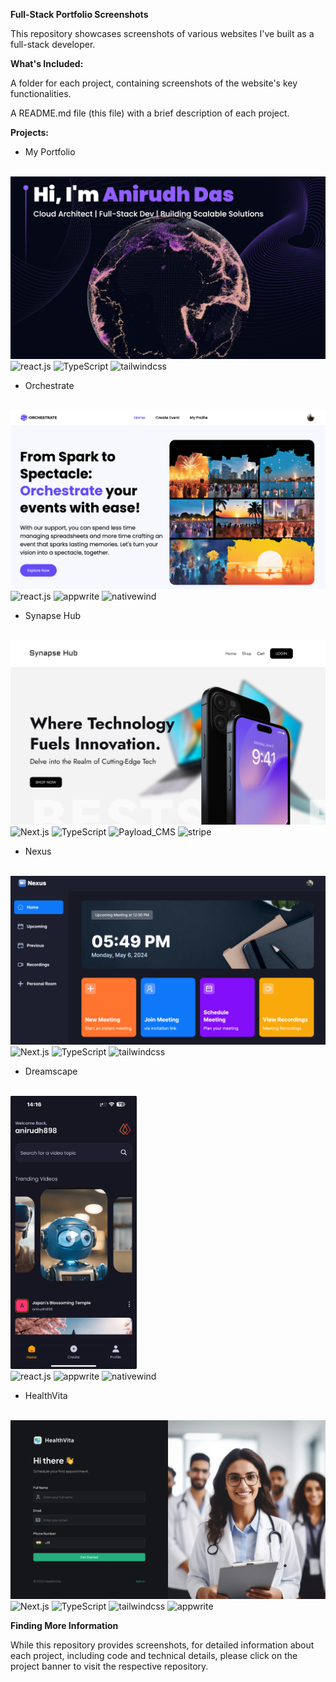 **Full-Stack Portfolio Screenshots**

This repository showcases screenshots of various websites I've built as a full-stack developer.

**What's Included:**

A folder for each project, containing screenshots of the website's key functionalities.

A README.md file (this file) with a brief description of each project.

**Projects:**

  - My Portfolio
    
    <div align="center">
  <br />
    <a href="https://github.com/Anirudh-2903/My-Portfolio-Website" target="_blank">
      <img src="https://github.com/Anirudh-2903/Project-Images/blob/master/My%20Portfolio/hero.png" alt="Project Banner">
    </a>
  <br />

  <div>
    <img src="https://img.shields.io/badge/-React-black?style=for-the-badge&logoColor=black&logo=react&color=61DAFB" alt="react.js" />
    <img src="https://img.shields.io/badge/-TypeScript-black?style=for-the-badge&logoColor=white&logo=typescript&color=3178C6" alt="TypeScript" />
    <img src="https://img.shields.io/badge/-Tailwind_CSS-black?style=for-the-badge&logoColor=white&logo=tailwindcss&color=06B6D4" alt="tailwindcss" />
  </div>

  - Orchestrate

    <div align="center">
  <br />
    <a href="https://github.com/Anirudh-2903/Orchestrate" target="_blank">
      <img src="https://github.com/Anirudh-2903/Project-Images/blob/master/Orchestrate/homepage.png" alt="Project Banner">
    </a>
  <br />

  <div>
    <img src="https://img.shields.io/badge/-React_Native-black?style=for-the-badge&logoColor=white&logo=react&color=61DAFB" alt="react.js" />
    <img src="https://img.shields.io/badge/-Appwrite-black?style=for-the-badge&logoColor=white&logo=appwrite&color=FD366E" alt="appwrite" />
    <img src="https://img.shields.io/badge/NativeWind-black?style=for-the-badge&logoColor=white&logo=tailwindcss&color=06B6D4" alt="nativewind" />
  </div>
  
  - Synapse Hub

    <div align="center">
  <br />
    <a href="https://github.com/Anirudh-2903/synapse-hub" target="_blank">
      <img src="https://github.com/Anirudh-2903/Project-Images/blob/master/Synapse%20Hub/homepage.png" alt="Project Banner">
    </a>
  <br />

  <div>
    <img src="https://img.shields.io/badge/-Next_JS_14-black?style=for-the-badge&logoColor=white&logo=nextdotjs&color=000000" alt="Next.js" />
    <img src="https://img.shields.io/badge/-TypeScript-black?style=for-the-badge&logoColor=white&logo=typescript&color=3178C6" alt="TypeScript" />
    <img src="https://img.shields.io/badge/-Payload_CMS-black?style=for-the-badge&link=https%3A%2F%2Fpayloadcms.com%2F" alt="Payload_CMS" />
    <img src="https://img.shields.io/badge/-Stripe-black?style=for-the-badge&logoColor=white&logo=stripe&color=008CDD" alt="stripe" />
  </div>
  
  - Nexus

    <div align="center">
  <br />
    <a href="https://github.com/Anirudh-2903/nexus" target="_blank">
      <img src="https://github.com/Anirudh-2903/Project-Images/blob/master/Nexus/homepage.png" alt="Project Banner">
    </a>
  <br />

  <div>
    <img src="https://img.shields.io/badge/-Next_JS_14-black?style=for-the-badge&logoColor=white&logo=nextdotjs&color=000000" alt="Next.js" />
    <img src="https://img.shields.io/badge/-TypeScript-black?style=for-the-badge&logoColor=white&logo=typescript&color=3178C6" alt="TypeScript" />
    <img src="https://img.shields.io/badge/-Tailwind_CSS-black?style=for-the-badge&logoColor=white&logo=tailwindcss&color=06B6D4" alt="tailwindcss" />
  </div>
  
  - Dreamscape

    <div align="center">
  <br />
    <a href="https://github.com/Anirudh-2903/dreamscape" target="_blank">
      <img src="https://github.com/Anirudh-2903/Project-Images/blob/master/Dreamscape/homepage.jpeg" alt="Project Banner" width="40%" height="40%">
    </a>
  <br />

  <div>
    <img src="https://img.shields.io/badge/-React_Native-black?style=for-the-badge&logoColor=white&logo=react&color=61DAFB" alt="react.js" />
    <img src="https://img.shields.io/badge/-Appwrite-black?style=for-the-badge&logoColor=white&logo=appwrite&color=FD366E" alt="appwrite" />
    <img src="https://img.shields.io/badge/NativeWind-black?style=for-the-badge&logoColor=white&logo=tailwindcss&color=06B6D4" alt="nativewind" />
    <br />
  </div>

  - HealthVita

    <div align="center">
  <br />
    <a href="https://github.com/Anirudh-2903/healthvita" target="_blank">
      <img src="https://github.com/Anirudh-2903/Project-Images/blob/master/HealthVita/homepage.png" alt="Project Banner">
    </a>
  <br />

  <div>
    <img src="https://img.shields.io/badge/-Next_JS_14-black?style=for-the-badge&logoColor=white&logo=nextdotjs&color=000000" alt="Next.js" />
    <img src="https://img.shields.io/badge/-TypeScript-black?style=for-the-badge&logoColor=white&logo=typescript&color=3178C6" alt="TypeScript" />
    <img src="https://img.shields.io/badge/-Tailwind_CSS-black?style=for-the-badge&logoColor=white&logo=tailwindcss&color=06B6D4" alt="tailwindcss" />
    <img src="https://img.shields.io/badge/-Appwrite-black?style=for-the-badge&logoColor=white&logo=appwrite&color=FD366E" alt="appwrite" />
  </div>
  
**Finding More Information**

While this repository provides screenshots, for detailed information about each project, including code and technical details, please click on the project banner to visit the respective repository.
